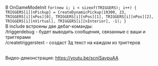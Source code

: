 В OnGameModeInit
<code>for(new i; i < sizeof(TRIGGERS); i++)
{
  TRIGGERS[i][nPickup] = CreateDynamicPickup(19300, 23, TRIGGERS[i][nPos][0], TRIGGERS[i][nPos][1], TRIGGERS[i][nPos][2], TRIGGERS[i][nVirtual], TRIGGERS[i][nInterior], -1);
}</code>
<br>
В include встроены две дебаг-команды: <br>
/triggerdebug - будет выводить сообщения, связанные с ваши и триггерами <br>
/createtriggerstext - создаст 3д текст на каждом из триггеров <br><br>

Видео-демонстрация:  https://youtu.be/scniSavpuAA
